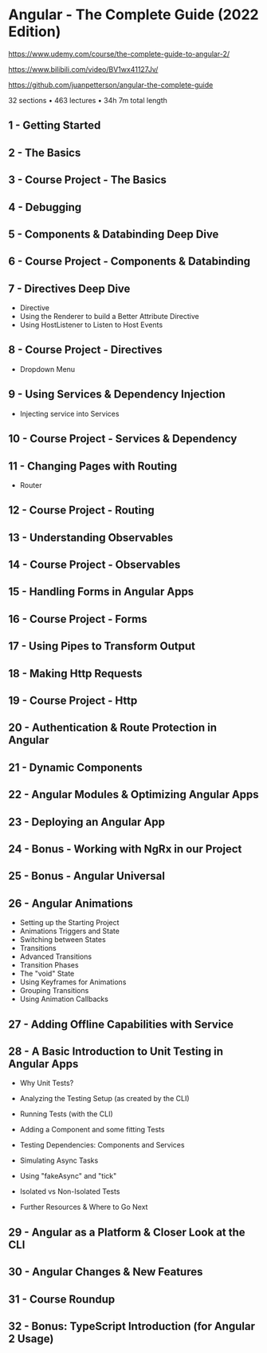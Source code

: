 # Angular - The Complete Guide (2022 Edition)

https://www.udemy.com/course/the-complete-guide-to-angular-2/

https://www.bilibili.com/video/BV1wx41127Jv/

https://github.com/juanpetterson/angular-the-complete-guide

32 sections • 463 lectures • 34h 7m total length

## 1 - Getting Started

## 2 - The Basics

## 3 - Course Project - The Basics

## 4 - Debugging

## 5 - Components & Databinding Deep Dive

## 6 - Course Project - Components & Databinding

## 7 - Directives Deep Dive

- Directive
- Using the Renderer to build a Better Attribute Directive
- Using HostListener to Listen to Host Events

## 8 - Course Project - Directives

- Dropdown Menu

## 9 - Using Services & Dependency Injection

- Injecting service into Services

## 10 - Course Project - Services & Dependency

## 11 - Changing Pages with Routing

- Router

## 12 - Course Project - Routing

## 13 - Understanding Observables

## 14 - Course Project - Observables

## 15 - Handling Forms in Angular Apps

## 16 - Course Project - Forms

## 17 - Using Pipes to Transform Output

## 18 - Making Http Requests

## 19 - Course Project - Http

## 20 - Authentication & Route Protection in Angular

## 21 - Dynamic Components

## 22 - Angular Modules & Optimizing Angular Apps

## 23 - Deploying an Angular App

## 24 - Bonus - Working with NgRx in our Project

## 25 - Bonus - Angular Universal

## 26 - Angular Animations

- Setting up the Starting Project
- Animations Triggers and State
- Switching between States
- Transitions
- Advanced Transitions
- Transition Phases
- The "void" State
- Using Keyframes for Animations
- Grouping Transitions
- Using Animation Callbacks

## 27 - Adding Offline Capabilities with Service

## 28 - A Basic Introduction to Unit Testing in Angular Apps

- Why Unit Tests?

- Analyzing the Testing Setup (as created by the CLI)

- Running Tests (with the CLI)

- Adding a Component and some fitting Tests

- Testing Dependencies: Components and Services

- Simulating Async Tasks

- Using "fakeAsync" and "tick"

- Isolated vs Non-Isolated Tests

- Further Resources & Where to Go Next

## 29 - Angular as a Platform & Closer Look at the CLI

## 30 - Angular Changes & New Features

## 31 - Course Roundup

## 32 - Bonus: TypeScript Introduction (for Angular 2 Usage)

